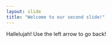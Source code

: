 ```yaml
---
layout: slide
title: "Welcome to our second slide!"
---
```

Hallelujah!
Use the left arrow to go back!
